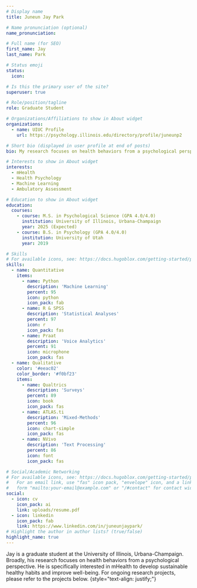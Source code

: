 ```yaml
---
# Display name
title: Juneun Jay Park

# Name pronunciation (optional)
name_pronunciation:

# Full name (for SEO)
first_name: Jay
last_name: Park

# Status emoji
status:
  icon: 

# Is this the primary user of the site?
superuser: true

# Role/position/tagline
role: Graduate Student

# Organizations/Affiliations to show in About widget
organizations:
  - name: UIUC Profile
    url: https://psychology.illinois.edu/directory/profile/juneunp2

# Short bio (displayed in user profile at end of posts)
bio: My research focuses on health behaviors from a psychological perspective. 

# Interests to show in About widget
interests:
  - mHealth
  - Health Psychology
  - Machine Learning
  - Ambulatory Assessment

# Education to show in About widget
education:
  courses:
    - course: M.S. in Psychological Science (GPA 4.0/4.0)
      institution: University of Illinois, Urbana-Champaign
      year: 2025 (Expected)
    - course: B.S. in Psychology (GPA 4.0/4.0)
      institution: University of Utah
      year: 2019

# Skills
# For available icons, see: https://docs.hugoblox.com/getting-started/page-builder/#icons
skills:
  - name: Quantitative
    items:
      - name: Python
        description: 'Machine Learning'
        percent: 95
        icon: python
        icon_pack: fab
      - name: R & SPSS
        description: 'Statistical Analyses'
        percent: 97
        icon: r
        icon_pack: fas
      - name: Praat
        description: 'Voice Analytics'
        percent: 91
        icon: microphone
        icon_pack: fas
  - name: Qualitative
    color: '#eeac02'
    color_border: '#f0bf23'
    items:
      - name: Qualtrics
        description: 'Surveys'
        percent: 89
        icon: book
        icon_pack: fas
      - name: ATLAS.ti
        description: 'Mixed-Methods'
        percent: 96
        icon: chart-simple
        icon_pack: fas
      - name: NVivo
        description: 'Text Processing'
        percent: 86
        icon: font
        icon_pack: fas

# Social/Academic Networking
# For available icons, see: https://docs.hugoblox.com/getting-started/page-builder/#icons
#   For an email link, use "fas" icon pack, "envelope" icon, and a link in the
#   form "mailto:your-email@example.com" or "/#contact" for contact widget.
social:
  - icon: cv
    icon_pack: ai
    link: uploads/resume.pdf
  - icon: linkedin
    icon_pack: fab
    link: https://www.linkedin.com/in/juneunjaypark/
# Highlight the author in author lists? (true/false)
highlight_name: true
---
```


Jay is a graduate student at the University of Illinois, Urbana-Champaign.
Broadly, his research focuses on health behaviors from a psychological perspective. He is specifically interested in mHealth to develop sustainable healthy habits and improve well-being. For ongoing research projects, please refer to the projects below.
{style="text-align: justify;"} 
